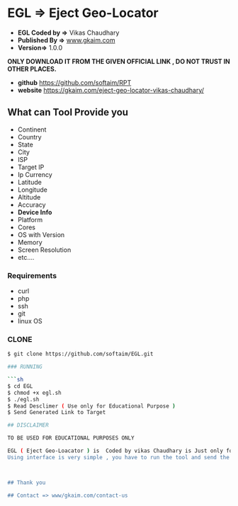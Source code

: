 # EGL => Eject Geo-Locator 

- **EGL Coded by =>** Vikas Chaudhary
- **Published By =>** www.gkaim.com
- **Version=>** 1.0.0


**ONLY DOWNLOAD IT FROM THE GIVEN OFFICIAL  LINK , DO NOT TRUST IN OTHER PLACES.**
- **github** https://github.com/softaim/RPT
- **website**  https://gkaim.com/eject-geo-locator-vikas-chaudhary/ ‎

## What can Tool Provide you 
- Continent
- Country
- State
- City
- ISP
- Target IP
- Ip Currency 
- Latitude
- Longitude
- Altitude 
- Accuracy 
- **Device Info**
- Platform
- Cores
- OS with Version
- Memory
- Screen Resolution
- etc.... 
 



### Requirements

- curl
- php
- ssh
- git
- linux OS

### CLONE

```sh
$ git clone https://github.com/softaim/EGL.git

### RUNNING

```sh
$ cd EGL
$ chmod +x egl.sh
$ ./egl.sh
$ Read Desclimer ( Use only for Educational Purpose )
$ Send Generated Link to Target

## DISCLAIMER

TO BE USED FOR EDUCATIONAL PURPOSES ONLY

EGL ( Eject Geo-Loacator ) is  Coded by vikas Chaudhary is Just only for Educational Purpose , So please Don't use it for any Illigel Purpose otherwise only You will be Responsible for it...
Using interface is very simple , you have to run the tool and send the generated link to Target , you will get all info about it 



## Thank you 

## Contact => www/gkaim.com/contact-us


